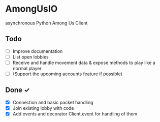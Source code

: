 # AmongUsIO
asynchronous Python Among Us Client

## Todo
-  [ ] Improve documentation
-  [ ] List open lobbies
-  [ ] Receive and handle movement data & expose methods to play like a normal player
-  [ ] (Support the upcoming accounts feature if possible)

## Done ✓
-  [x] Connection and basic packet handling
-  [X] Join existing lobby with code
-  [X] Add events and decorator Client.event for handling of them
